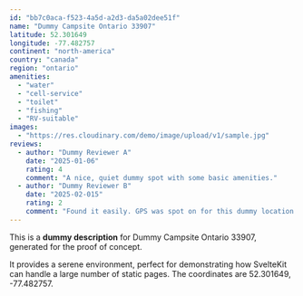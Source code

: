 ```yaml
---
id: "bb7c0aca-f523-4a5d-a2d3-da5a02dee51f"
name: "Dummy Campsite Ontario 33907"
latitude: 52.301649
longitude: -77.482757
continent: "north-america"
country: "canada"
region: "ontario"
amenities:
  - "water"
  - "cell-service"
  - "toilet"
  - "fishing"
  - "RV-suitable"
images:
  - "https://res.cloudinary.com/demo/image/upload/v1/sample.jpg"
reviews:
  - author: "Dummy Reviewer A"
    date: "2025-01-06"
    rating: 4
    comment: "A nice, quiet dummy spot with some basic amenities."
  - author: "Dummy Reviewer B"
    date: "2025-02-015"
    rating: 2
    comment: "Found it easily. GPS was spot on for this dummy location."
---
```


This is a **dummy description** for Dummy Campsite Ontario 33907, generated for the proof of concept.

It provides a serene environment, perfect for demonstrating how SvelteKit can handle a large number of static pages. The coordinates are 52.301649, -77.482757.
